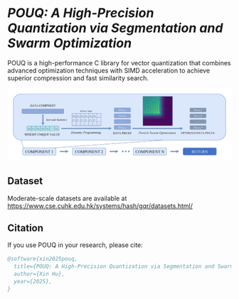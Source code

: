 # _POUQ: A High-Precision Quantization via Segmentation and Swarm Optimization_

POUQ is a high-performance C library for vector quantization that combines advanced optimization techniques with SIMD acceleration to achieve superior compression and fast similarity search.

![Demo](POUQ.png)

## Dataset

Moderate-scale datasets are available at https://www.cse.cuhk.edu.hk/systems/hash/gqr/datasets.html/

## Citation

If you use POUQ in your research, please cite:

```bibtex
@software{xin2025pouq,
  title={POUQ: A High-Precision Quantization via Segmentation and Swarm Optimization},
  author={Xin Hu},
  year={2025},
}
```
